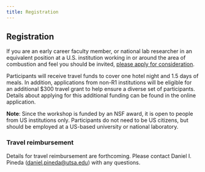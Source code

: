 ```yaml
---
title: Registration
---
```


## Registration

If you are an early career faculty member, or national lab researcher in an equivalent position at a U.S. institution working in or around the area of combustion and feel you should be invited, [please apply for consideration](https://gfhq1yex2pg.typeform.com/to/htCggi08).

Participants will receive travel funds to cover one hotel night and 1.5 days of meals.
In addition, applications from non-R1 institutions will be eligible for an additional 
$300 travel grant to help ensure a diverse set of participants. Details about 
applying for this additional funding can be found in the online application.

**Note**: Since the workshop is funded by an NSF award, it is open to people from US institutions only.
Participants do not need to be US citizens, but should be employed at a US-based university
or national laboratory.

### Travel reimbursement

Details for travel reimbursement are forthcoming. Please contact Daniel I. Pineda (<daniel.pineda@utsa.edu>) with any questions. 
